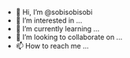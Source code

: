 - 👋 Hi, I’m @sobisobisobi
- 👀 I’m interested in ...
- 🌱 I’m currently learning ...
- 💞️ I’m looking to collaborate on ...
- 📫 How to reach me ...

<!---
sobisobisobi/sobisobisobi is a ✨ special ✨ repository because its `README.md` (this file) appears on your GitHub profile.
You can click the Preview link to take a look at your changes.
--->
